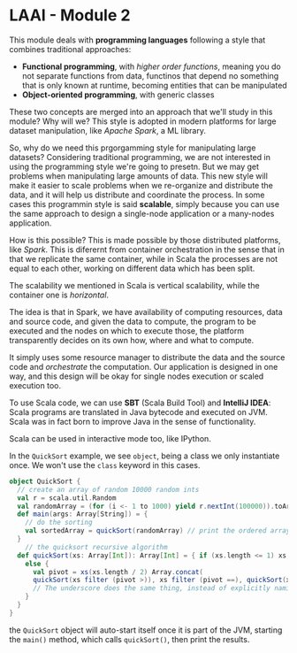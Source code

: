 # LAAI - Module 2

This module deals with **programming languages** following a style that combines traditional approaches: 

- **Functional programming**, with *higher order functions*, meaning you do not separate functions from data, functinos that depend no something that is only known at runtime, becoming entities that can be manipulated
- **Object-oriented programming**, with generic classes

These two concepts are merged into an approach that we'll study in this module? Why will we? This style is adopted in modern platforms for large dataset manipulation, like *Apache Spark*, a ML library.

So, why do we need this prgorgamming style for manipulating large datasets? Considering traditional programming, we are not interested in using the programming style we're going to presetn. But we may get problems when manipulating large amounts of data. This new style will make it easier to scale problems when we re-organize and distribute the data, and it will help us distribute and coordinate the process. In some cases this programmin style is said **scalable**, simply because you can use the same approach to design a single-node application or a many-nodes application.

How is this possible? This is made possible by those distributed platforms, like *Spark*. This is diferernt from container orchestration in the sense that in that we replicate the same container, while in Scala the processes are not equal to each other, working on different data which has been split.

The scalability we mentioned in Scala is vertical scalability, while the container one is *horizontal*.

The idea is that in Spark, we have availability of computing resources, data and source code, and given the data to compute, the program to be executed and the nodes on which to execute those, the platform transparently decides on its own how, where and what to compute. 

It simply uses some resource manager to distribute the data and the source code and *orchestrate* the computation. Our application is designed in one way, and this design will be okay for single nodes execution or scaled execution too.

To use Scala code, we can use **SBT** (Scala Build Tool) and **IntelliJ IDEA**: Scala programs are translated in Java bytecode and executed on JVM. Scala was in fact born to improve Java in the sense of functionality.

Scala can be used in interactive mode too, like IPython.

In the `QuickSort` example, we see `object`, being a class we only instantiate once. We won't use the `class` keyword in this cases.

```scala
object QuickSort {
  // create an array of random 10000 random ints
  val r = scala.util.Random
  val randomArray = (for (i <- 1 to 1000) yield r.nextInt(100000)).toArray
  def main(args: Array[String]) = {
    // do the sorting
    val sortedArray = quickSort(randomArray) // print the ordered array 				sortedArray.foreach(println)
  }
    // the quicksort recursive algorithm
  def quickSort(xs: Array[Int]): Array[Int] = { if (xs.length <= 1) xs
    else {
      val pivot = xs(xs.length / 2) Array.concat(
      quickSort(xs filter (pivot >)), xs filter (pivot ==), quickSort(xs filter (pivot <))) // Note that those after filter are ultra-minimal lambdas, = to (x) =>(pivot>x)
      // The underscore does the same thing, instead of explicitly naming x
    } 
  }
}
```

the `QuickSort` object will auto-start itself once it is part of the JVM, starting the `main()` method, which calls `quickSort()`, then print the results.





